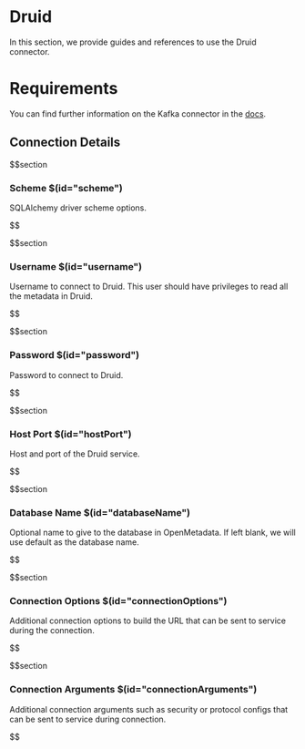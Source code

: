 # Druid

In this section, we provide guides and references to use the Druid connector.

# Requirements
<!-- to be updated -->
You can find further information on the Kafka connector in the [docs](https://docs.open-metadata.org/connectors/database/druid).

## Connection Details


$$section
### Scheme $(id="scheme")

SQLAlchemy driver scheme options.
<!-- scheme to be updated -->
$$

$$section
### Username $(id="username")

Username to connect to Druid. This user should have privileges to read all the metadata in Druid.
<!-- username to be updated -->
$$

$$section
### Password $(id="password")

Password to connect to Druid.
<!-- password to be updated -->
$$

$$section
### Host Port $(id="hostPort")

Host and port of the Druid service.
<!-- hostPort to be updated -->
$$

$$section
### Database Name $(id="databaseName")

Optional name to give to the database in OpenMetadata. If left blank, we will use default as the database name.
<!-- databaseName to be updated -->
$$

$$section
### Connection Options $(id="connectionOptions")

Additional connection options to build the URL that can be sent to service during the connection.
<!-- connectionOptions to be updated -->
$$

$$section
### Connection Arguments $(id="connectionArguments")

Additional connection arguments such as security or protocol configs that can be sent to service during connection.
<!-- connectionArguments to be updated -->
$$
